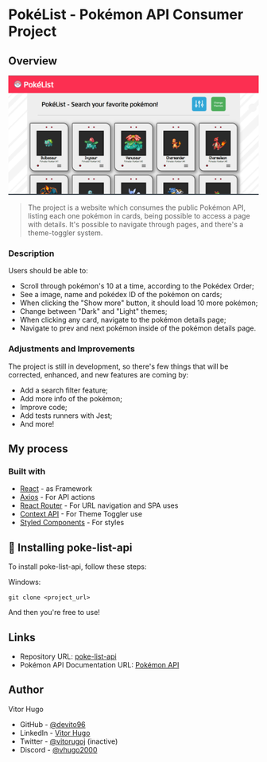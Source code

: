 # PokéList - Pokémon API Consumer Project
## Overview
<img src="image.png" alt="Exemplo imagem">

> The project is a website which consumes the public Pokémon API, listing each one pokémon in cards, being possible to access a page with details. It's possible to navigate through pages, and there's a theme-toggler system.

### Description

Users should be able to:

- Scroll through pokémon's 10 at a time, according to the Pokédex Order;
- See a image, name and pokédex ID of the pokémon on cards;
- When clicking the "Show more" button, it should load 10 more pokémon;
- Change between "Dark" and "Light" themes;
- When clicking any card, navigate to the pokémon details page;
- Navigate to prev and next pokémon inside of the pokémon details page.

### Adjustments and Improvements

The project is still in development, so there's few things that will be corrected, enhanced, and new features are coming by:

- Add a search filter feature;
- Add more info of the pokémon;
- Improve code;
- Add tests runners with Jest;
- And more!

## My process

### Built with

- [React](https://legacy.reactjs.org) - as Framework
- [Axios](https://axios-http.com/ptbr/docs/intro) - For API actions
- [React Router](https://reactrouter.com/en/main) - For URL navigation and SPA uses
- [Context API](https://legacy.reactjs.org/docs/context.html) - For Theme Toggler use
- [Styled Components](https://styled-components.com/) - For styles



## 🚀 Installing poke-list-api

To install poke-list-api, follow these steps:

Windows:

```
git clone <project_url>
```

And then you're free to use!

## Links

- Repository URL: [poke-list-api](https://github.com/devito96/poke-list-api)
- Pokémon API Documentation URL: [Pokémon API](https://pokeapi.co/docs/v2)


## Author
Vitor Hugo

- GitHub - [@devito96](https://github.com/devito96)
- LinkedIn - [Vitor Hugo](https://www.linkedin.com/in/vitor-hugo-ojeda-johann-060410271/)
- Twitter - [@vitorugoj](https://www.twitter.com/vitorugoj) (inactive)
- Discord - [@vhugo2000]()
